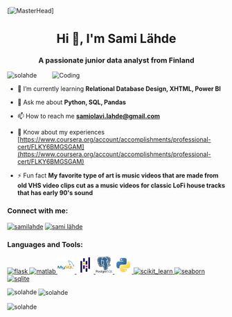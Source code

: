 [![MasterHead](https://gifdb.com/images/high/cartoon-character-louise-belcher-coding-is-fun-ctmkcciuc1gyxos2.gif)]
<h1 align="center">Hi 👋, I'm Sami Lähde</h1>
<h3 align="center">A passionate junior data analyst from Finland</h3>
<img align="right" alt="Coding" width="400" src="https://i.pinimg.com/originals/e4/26/70/e426702edf874b181aced1e2fa5c6cde.gif">

<p align="left"> <img src="https://komarev.com/ghpvc/?username=solahde&label=Profile%20views&color=0e75b6&style=flat" alt="solahde" /> </p>

- 🌱 I’m currently learning **Relational Database Design, XHTML, Power BI**

- 💬 Ask me about **Python, SQL, Pandas**

- 📫 How to reach me **samiolavi.lahde@gmail.com**

- 📄 Know about my experiences [https://www.coursera.org/account/accomplishments/professional-cert/FLKY6BMGSGAM](https://www.coursera.org/account/accomplishments/professional-cert/FLKY6BMGSGAM)

- ⚡ Fun fact **My favorite type of art is music videos that are made from old VHS video clips cut as a music videos for classic LoFi house tracks that has early 90's sound**

<h3 align="left">Connect with me:</h3>
<p align="left">
<a href="https://linkedin.com/in/samilahde" target="blank"><img align="center" src="https://raw.githubusercontent.com/rahuldkjain/github-profile-readme-generator/master/src/images/icons/Social/linked-in-alt.svg" alt="samilahde" height="30" width="40" /></a>
<a href="https://kaggle.com/sami lähde" target="blank"><img align="center" src="https://raw.githubusercontent.com/rahuldkjain/github-profile-readme-generator/master/src/images/icons/Social/kaggle.svg" alt="sami lähde" height="30" width="40" /></a>
</p>

<h3 align="left">Languages and Tools:</h3>
<p align="left"> <a href="https://flask.palletsprojects.com/" target="_blank" rel="noreferrer"> <img src="https://www.vectorlogo.zone/logos/pocoo_flask/pocoo_flask-icon.svg" alt="flask" width="40" height="40"/> </a> <a href="https://www.mathworks.com/" target="_blank" rel="noreferrer"> <img src="https://upload.wikimedia.org/wikipedia/commons/2/21/Matlab_Logo.png" alt="matlab" width="40" height="40"/> </a> <a href="https://www.mysql.com/" target="_blank" rel="noreferrer"> <img src="https://raw.githubusercontent.com/devicons/devicon/master/icons/mysql/mysql-original-wordmark.svg" alt="mysql" width="40" height="40"/> </a> <a href="https://pandas.pydata.org/" target="_blank" rel="noreferrer"> <img src="https://raw.githubusercontent.com/devicons/devicon/2ae2a900d2f041da66e950e4d48052658d850630/icons/pandas/pandas-original.svg" alt="pandas" width="40" height="40"/> </a> <a href="https://www.postgresql.org" target="_blank" rel="noreferrer"> <img src="https://raw.githubusercontent.com/devicons/devicon/master/icons/postgresql/postgresql-original-wordmark.svg" alt="postgresql" width="40" height="40"/> </a> <a href="https://www.python.org" target="_blank" rel="noreferrer"> <img src="https://raw.githubusercontent.com/devicons/devicon/master/icons/python/python-original.svg" alt="python" width="40" height="40"/> </a> <a href="https://scikit-learn.org/" target="_blank" rel="noreferrer"> <img src="https://upload.wikimedia.org/wikipedia/commons/0/05/Scikit_learn_logo_small.svg" alt="scikit_learn" width="40" height="40"/> </a> <a href="https://seaborn.pydata.org/" target="_blank" rel="noreferrer"> <img src="https://seaborn.pydata.org/_images/logo-mark-lightbg.svg" alt="seaborn" width="40" height="40"/> </a> <a href="https://www.sqlite.org/" target="_blank" rel="noreferrer"> <img src="https://www.vectorlogo.zone/logos/sqlite/sqlite-icon.svg" alt="sqlite" width="40" height="40"/> </a> </p>

<p><img align="left" src="https://github-readme-stats.vercel.app/api/top-langs?username=solahde&show_icons=true&locale=en&layout=compact" alt="solahde" /></p>

<p>&nbsp;<img align="center" src="https://github-readme-stats.vercel.app/api?username=solahde&show_icons=true&locale=en" alt="solahde" /></p>

<p><img align="center" src="https://github-readme-streak-stats.herokuapp.com/?user=solahde&" alt="solahde" /></p>


